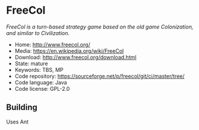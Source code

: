 # FreeCol

_FreeCol is a turn-based strategy game based on the old game Colonization, and similar to Civilization._

- Home: http://www.freecol.org/
- Media: https://en.wikipedia.org/wiki/FreeCol
- Download: http://www.freecol.org/download.html
- State: mature
- Keywords: TBS, MP
- Code repository: https://sourceforge.net/p/freecol/git/ci/master/tree/
- Code language: Java
- Code license: GPL-2.0

## Building

Uses Ant

